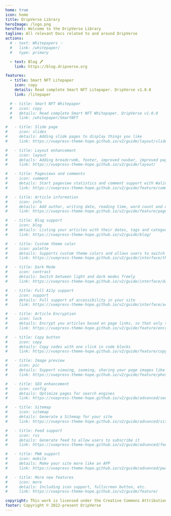 ```yaml
---
home: true
icon: home
title: DripVerse Library
heroImage: /logo.png
heroText: Welcome to the DripVerse Library
tagline: All relevant Docs related to and around DripVerse
actions:
  # - text: Whitepapers 💡
  #   link: /whitepaper/
  #   type: primary

  - text: Blog 🖊
    link: https://blog.dripverse.org

features:
  - title: Smart NFT Litepaper
    icon: copy
    details: Read complete Smart NFT Litepaper. DripVerse v1.0.0
    link: /litepaper

  # - title: Smart NFT Whitepaper
  #   icon: copy
  #   details: Read complete Smart NFT Whitepaper. DripVerse v1.0.0
  #   link: /whitepaper/SmartNFT

#   - title: Slide page
#     icon: slides
#     details: Adding slide pages to display things you like
#     link: https://vuepress-theme-hope.github.io/v2/guide/layout/slides

#   - title: Layout enhancement
#     icon: layout
#     details: Adding breadcrumb, footer, improved navbar, improved page nav and etc.
#     link: https://vuepress-theme-hope.github.io/v2/guide/layout/

#   - title: Pageviews and comments
#     icon: comment
#     details: Start pageview statistics and comment support with Waline
#     link: https://vuepress-theme-hope.github.io/v2/guide/feature/comment.html

#   - title: Article information
#     icon: info
#     details: Add author, writing date, reading time, word count and other information to your article
#     link: https://vuepress-theme-hope.github.io/v2/guide/feature/page-info.html

#   - title: Blog support
#     icon: blog
#     details: Listing your articles with their dates, tags and categories with some awesome layouts
#     link: https://vuepress-theme-hope.github.io/v2/guide/blog/

#   - title: Custom theme color
#     icon: palette
#     details: Supports custom theme colors and allows users to switch between preset theme colors
#     link: https://vuepress-theme-hope.github.io/v2/guide/interface/theme-color.html

#   - title: Dark Mode
#     icon: contrast
#     details: Switch between light and dark modes freely
#     link: https://vuepress-theme-hope.github.io/v2/guide/interface/darkmode.html

#   - title: Full A11y support
#     icon: support
#     details: Full support of accessibility in your site
#     link: https://vuepress-theme-hope.github.io/v2/guide/interface/accessibility.html

#   - title: Article Encryption
#     icon: lock
#     details: Encrypt you articles based on page links, so that only the one you want could see them
#     link: https://vuepress-theme-hope.github.io/v2/guide/feature/encrypt.html

#   - title: Copy button
#     icon: copy
#     details: Copy codes with one click in code blocks
#     link: https://vuepress-theme-hope.github.io/v2/guide/feature/copy-code.html

#   - title: Image preview
#     icon: pic
#     details: Support viewing, zooming, sharing your page images like a gallery
#     link: https://vuepress-theme-hope.github.io/v2/guide/feature/photo-swipe.html

#   - title: SEO enhancement
#     icon: config
#     details: Optimize pages for search engines
#     link: https://vuepress-theme-hope.github.io/v2/guide/advanced/seo.html

#   - title: Sitemap
#     icon: sitemap
#     details: Generate a Sitemap for your site
#     link: https://vuepress-theme-hope.github.io/v2/guide/advanced/sitemap.html

#   - title: Feed support
#     icon: rss
#     details: Generate feed to allow users to subscribe it
#     link: https://vuepress-theme-hope.github.io/v2/guide/advanced/feed.html

#   - title: PWA support
#     icon: mobile
#     details: Make your site more like an APP
#     link: https://vuepress-theme-hope.github.io/v2/guide/advanced/pwa.html

#   - title: More new features
#     icon: more
#     details: Including icon support, fullscreen button, etc.
#     link: https://vuepress-theme-hope.github.io/v2/guide/feature/

copyright: This work is licensed under the Creative Commons Attribution-NonCommercial-ShareAlike 4.0 International License. To view a copy of this license, visit http://creativecommons.org/licenses/by-nc-sa/4.0/ or send an email to legal@dripverse.org.
footer: Copyright © 2022-present DripVerse
---
```


<!-- This is an example of a project homepage. You can place your main content here.

To use this layout, you need to set `home: true` in the page front matter.

For related descriptions of configuration items, please see [Project HomePage Layout Config](https://vuepress-theme-hope.github.io/v2/guide/layout/home/). -->
